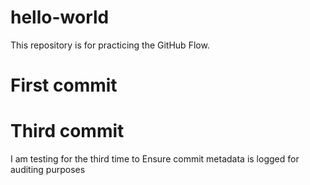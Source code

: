 # hello-world
This repository is for practicing the GitHub Flow.

#  First commit

# Third commit
I am testing for the third time to Ensure commit metadata is logged for auditing purposes
